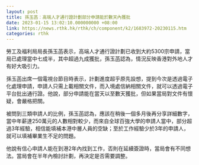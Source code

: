 ```yaml
---
layout: post
title: 孫玉菡︰高端人才通行證計劃部分申請能於數天內獲批
date: 2023-01-15 13:02:10.000000000 +08:00
link: https://news.rthk.hk/rthk/ch/component/k2/1683972-20230115.htm
categories: rthk
---
```


勞工及福利局局長孫玉菡表示，高端人才通行證計劃已收到大約5300宗申請，當局已處理當中七成半，其中超過九成獲批，孫玉菡認為，情況反映香港對外地人才有好大吸引力。

孫玉菡出席一個電視台節目時表示，計劃進度超乎原先設想，提到今次是透過電子化處理申請，申請人只需上載相關文件，而入境處信納相關文件，就可以透過電子平台批出通行證。他說，部分申請能在當天以至數天獲批，但如果當局對文件有懷疑，會嚴格把關。

被問到三類申請人的比例，孫玉菡認為，應該在稍後一個多月後再分享詳細數字，當中年薪達250萬元的人數相對較少，而來自全球百強大學的申請人當中，部分超過3年經驗，相信能填補本港中層人員的空缺；至於工作經驗少於3年的申請人，就可以填補畢業生不足的問題。

他說有信心申請人能在到港2年內找到工作，否則在延續簽證時，當局會有不同想法。當局會在半年內檢討計劃，再決定是否需要調整。
